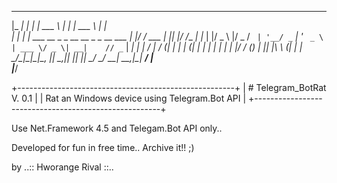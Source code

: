 


 _____    _                                 ______       _  ______      _   
|_   _|  | |                                | ___ \     | | | ___ \    | |  
  | | ___| | ___  __ _ _ __ __ _ _ __ ___   | |_/ / ___ | |_| |_/ /__ _| |_ 
  | |/ _ \ |/ _ \/ _` | '__/ _` | '_ ` _ \  | ___ \/ _ \| __|    // _` | __|
  | |  __/ |  __/ (_| | | | (_| | | | | | | | |_/ / (_) | |_| |\ \ (_| | |_ 
  \_/\___|_|\___|\__, |_|  \__,_|_| |_| |_| \____/ \___/ \__\_| \_\__,_|\__|
                  __/ |                                                     
                 |___/                                                      


+------------------------------------------------------+
| # Telegram_BotRat  V. 0.1                            |
| Rat an Windows device using Telegram.Bot API         |
+------------------------------------------------------+


Use Net.Framework 4.5 and Telegam.Bot API only..

Developed for fun in free time.. Archive it!! ;)

by ..:: Hworange Rival ::..

